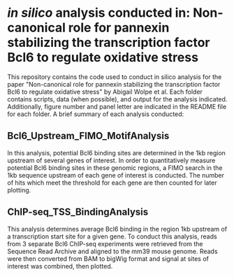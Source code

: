 # *in silico* analysis conducted in: Non-canonical role for pannexin stabilizing the transcription factor Bcl6 to regulate oxidative stress    
    
This repository contains the code used to conduct in silico analysis for the paper "Non-canonical role for pannexin stabilizing the transcription factor Bcl6 to regulate oxidative stress" by Abigail Wolpe et al. Each folder contains scripts, data (when possible), and output for the analysis indicated. Additionally, figure number and panel letter are indicated in the README file for each folder. A brief summary of each analysis conducted:

## Bcl6_Upstream_FIMO_MotifAnalysis

In this analysis, potential Bcl6 binding sites are determined in the 1kb region upstream of several genes of interest. In order to quantitatively measure potential Bcl6 binding sites in these genomic regions, a FIMO search in the 1kb sequence upstream of each gene of interest is conducted. The number of hits which meet the threshold for each gene are then counted for later plotting.

## ChIP-seq_TSS_BindingAnalysis    
    
This analysis determines average Bcl6 binding in the region 1kb upstream of a transcription start site for a given gene. To conduct this analysis, reads from 3 separate Bcl6 ChIP-seq experiments were retrieved from the Sequence Read Archive and aligned to the mm39 mouse genome. Reads were then converted from BAM to bigWig format and signal at sites of interest was combined, then plotted.

